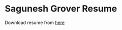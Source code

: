 # Sagunesh Grover Resume
 Download resume from [here](https://github.com/sagunesh/Sagunesh-Grover-Resume/blob/master/resume.pdf)
